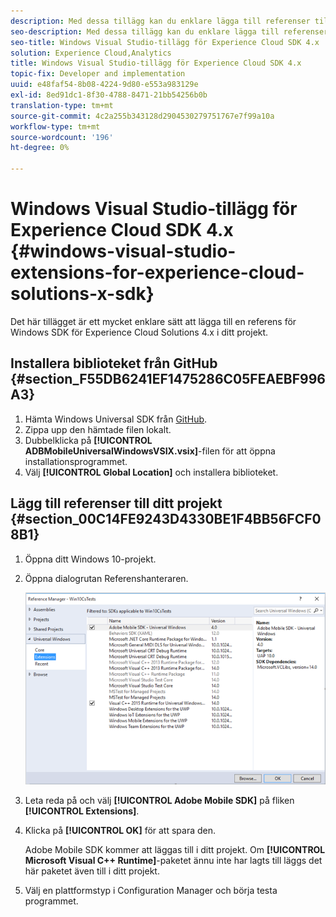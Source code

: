 ```yaml
---
description: Med dessa tillägg kan du enklare lägga till referenser till Windows SDK för Experience Cloud Solutions 4.x i ditt projekt.
seo-description: Med dessa tillägg kan du enklare lägga till referenser till Windows SDK för Experience Cloud Solutions 4.x i ditt projekt.
seo-title: Windows Visual Studio-tillägg för Experience Cloud SDK 4.x
solution: Experience Cloud,Analytics
title: Windows Visual Studio-tillägg för Experience Cloud SDK 4.x
topic-fix: Developer and implementation
uuid: e48faf54-8b08-4224-9d80-e553a983129e
exl-id: 8ed91dc1-8f30-4788-8471-21bb54256b0b
translation-type: tm+mt
source-git-commit: 4c2a255b343128d2904530279751767e7f99a10a
workflow-type: tm+mt
source-wordcount: '196'
ht-degree: 0%

---
```


# Windows Visual Studio-tillägg för Experience Cloud SDK 4.x {#windows-visual-studio-extensions-for-experience-cloud-solutions-x-sdk}

Det här tillägget är ett mycket enklare sätt att lägga till en referens för Windows SDK för Experience Cloud Solutions 4.x i ditt projekt.

## Installera biblioteket från GitHub {#section_F55DB6241EF1475286C05FEAEBF996A3}

1. Hämta Windows Universal SDK från [GitHub](https://github.com/Adobe-Marketing-Cloud/mobile-services/releases).
1. Zippa upp den hämtade filen lokalt.
1. Dubbelklicka på **[!UICONTROL ADBMobileUniversalWindowsVSIX.vsix]**-filen för att öppna installationsprogrammet.
1. Välj **[!UICONTROL Global Location]** och installera biblioteket.

## Lägg till referenser till ditt projekt {#section_00C14FE9243D4330BE1F4BB56FCF08B1}

1. Öppna ditt Windows 10-projekt.
1. Öppna dialogrutan Referenshanteraren.

   ![](assets/ref_manager.png)

1. Leta reda på och välj **[!UICONTROL Adobe Mobile SDK]** på fliken **[!UICONTROL Extensions]**.
1. Klicka på **[!UICONTROL OK]** för att spara den.

   Adobe Mobile SDK kommer att läggas till i ditt projekt. Om **[!UICONTROL Microsoft Visual C++ Runtime]**-paketet ännu inte har lagts till läggs det här paketet även till i ditt projekt.

1. Välj en plattformstyp i Configuration Manager och börja testa programmet.
